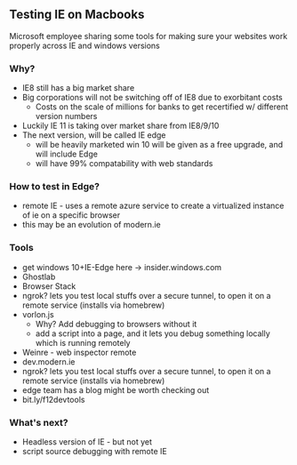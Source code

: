 ## Testing IE on Macbooks

Microsoft employee sharing some tools for making sure your websites work properly across IE and windows versions

### Why?

* IE8 still has a big market share
* Big corporations will not be switching off of IE8 due to exorbitant costs
    - Costs on the scale of millions for banks to get recertified w/ different version numbers
* Luckily IE 11 is taking over market share from IE8/9/10
* The next version, will be called IE edge 
    - will be heavily marketed win 10 will be given as a free upgrade, and will include Edge
    - will have 99% compatability with web standards


### How to test in Edge?
* remote IE - uses a remote azure service to create a virtualized instance of ie on a specific browser
* this may be an evolution of modern.ie

### Tools
* get windows 10+IE-Edge here -> insider.windows.com
* Ghostlab
* Browser Stack
* ngrok? lets you test local stuffs over a secure tunnel, to open it on a remote service (installs via homebrew)
* vorlon.js
    - Why? Add debugging to browsers without it
   - add a script into a page, and it lets you debug something locally which is running remotely
* Weinre - web inspector remote
* dev.modern.ie
* ngrok? lets you test local stuffs over a secure tunnel, to open it on a remote service (installs via homebrew)
* edge team has a blog might be worth checking out
* bit.ly/f12devtools

### What's next?
 * Headless version of IE - but not yet
 * script source debugging with remote IE



